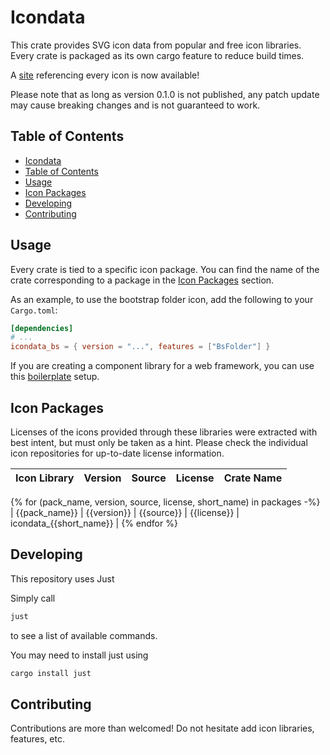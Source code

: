 # Icondata

This crate provides SVG icon data from popular and free icon libraries. Every crate is packaged as its own cargo feature to reduce build times.

A [site](https://carlosted.github.io/icondata) referencing every icon is now available!

Please note that as long as version 0.1.0 is not published, any patch update may cause breaking changes and is not guaranteed to work.

## Table of Contents

- [Icondata](#icondata)
- [Table of Contents](#table-of-contents)
- [Usage](#usage)
- [Icon Packages](#icon-packages)
- [Developing](#developing)
- [Contributing](#contributing)

## Usage

Every crate is tied to a specific icon package. You can find the name of the crate corresponding to a package in the [Icon Packages](#icon-packages) section.

As an example, to use the bootstrap folder icon, add the following to your `Cargo.toml`:

```toml
[dependencies]
# ...
icondata_bs = { version = "...", features = ["BsFolder"] }
```

If you are creating a component library for a web framework, you can use this [boilerplate](/boilerplate) setup.

## Icon Packages

Licenses of the icons provided through these libraries were extracted with best intent,
but must only be taken as a hint. Please check the individual icon repositories for up-to-date license information.

| Icon Library | Version | Source | License | Crate Name |
| ------------ | ------- | ------ | ------- | ---------- |
{% for (pack_name, version, source, license, short_name) in packages -%}
| {{pack_name}} | {{version}} | {{source}} | {{license}} | icondata_{{short_name}} |
{% endfor %}
## Developing

This repository uses Just

Simply call
```bash
just
```
to see a list of available commands.

You may need to install just using

```bash
cargo install just
```

## Contributing

Contributions are more than welcomed!
Do not hesitate add icon libraries, features, etc.
